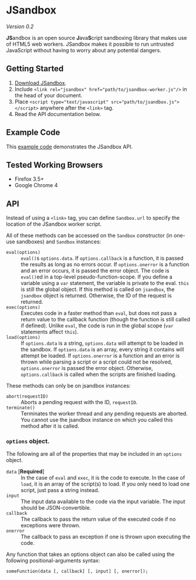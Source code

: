JSandbox
========

*Version 0.2*

<strong>JS</strong>andbox is an open source <strong>J</strong>ava<strong>S</strong>cript sandboxing library that makes use of HTML5 web workers.
JSandbox makes it possible to run untrusted JavaScript without having to worry about any potential dangers.

Getting Started
---------------

 1. [Download JSandbox][download].
 2. Include `<link rel="jsandbox" href="path/to/jsandbox-worker.js"/>` in the head of your document.
 3. Place `<script type="text/javascript" src="path/to/jsandbox.js"></script>` anywhere after the `<link>` tag.
 4. Read the API documentation below.


[download]: http://github.com/eligrey/jsandbox/zipball/master

Example Code
------------

This [example code][example] demonstrates the JSandbox API.

Tested Working Browsers
-----------------------

* Firefox 3.5+
* Google Chrome 4

API
---

Instead of using a `<link>` tag, you can define `Sandbox.url` to specify the location of the JSandbox worker script.

All of these methods can be accessed on the `Sandbox` constructor (in one-use sandboxes) and `Sandbox` instances:

<dl>
  <dt><code>eval(options)</code></dt>
  <dd>
    <code>eval()</code>s <code>options.data</code>. If <code>options.callback</code> is a
    function, it is passed the results as long as no errors occur. If <code>options.onerror</code>
    is a function and an error occurs, it is passed the error object. The code is
    <code>eval()</code>ed in a top-level pseudo-function-scope. If you define a variable using
    a <code>var</code> statement, the variable is private to the eval. <code>this</code> is
    still the global object. If this method is called on <code>jsandbox</code>, the
    <code>jsandbox</code> object is returned. Otherwise, the ID of the request is returned.
  </dd>

  <dt><code>exec(options)</code></dt>
  <dd>
    Executes code in a faster method than <code>eval</code>, but does not pass a
    return value to the callback function (though the function is still called if defined).
    Unlike <code>eval</code>, the code is run in the global scope (<code>var</code>
    statements affect <code>this</code>).
  </dd>

  <dt><code>load(options)</code></dt>
  <dd>
    If <code>options.data</code> is a string, <code>options.data</code> will attempt to be
    loaded in the sandbox. If <code>options.data</code> is an array, every string it contains
    will attempt be loaded. If <code>options.onerror</code> is a function and an error is
    thrown while parsing a script or a script could not be resolved, <code>options.onerror</code>
    is passed the error object. Otherwise, <code>options.callback</code> is called when the scripts
    are finished loading.
  </dd>
</dl>

These methods can only be on jsandbox instances:

<dl>
  <dt><code>abort(requestID)</code></dt>
  <dd>Aborts a pending request with the ID, <code>requestID</code>.</dd>

  <dt><code>terminate()</code></dt>
  <dd>
    Terminates the worker thread and any pending requests are aborted. You cannot use the
    jsandbox instance on which you called this method after it is called.
  </dd>
</dl>

### `options` object.

The following are all of the properties that may be included in an `options` object.

<dl>
  <dt><code>data</code> [<strong>Required</strong>]</dt>
  <dd>
    In the case of <code>eval</code> and <code>exec</code>, it is the code to execute. In the
    case of <code>load</code>, it is an array of the script(s) to load. If you only need to load
    one script, just pass a string instead.
  </dd>

  <dt><code>input</code></dt>
  <dd>The input data available to the code via the input variable. The input should be JSON-convertible.</dd>

  <dt><code>callback</code></dt>
  <dd>The callback to pass the return value of the executed code if no exceptions were thrown.</dd>

  <dt><code>onerror</code></dt>
  <dd>The callback to pass an exception if one is thrown upon executing the code.</dd>
</dl>

Any function that takes an options object can also be called using the following positional-arguments syntax:

    someFunction(data [, callback] [, input] [, onerror]);

  [example]: http://gist.github.com/175160
